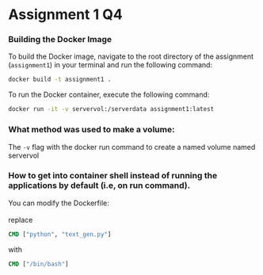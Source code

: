 # Assignment 1 Q4
### Building the Docker Image
To build the Docker image, navigate to the root directory of the assignment (`assignment1`) in your terminal and run the following command:

```bash
docker build -t assignment1 .
```

To run the Docker container, execute the following command:

```bash
docker run -it -v servervol:/serverdata assignment1:latest
```
### What method was used to make a volume:
The `-v` flag with the docker run command to create a named volume named servervol

### How to get into container shell instead of running the applications by default (i.e, on run command).
You can modify the Dockerfile:
<br/><br/>
replace

```dockerfile
CMD ["python", "text_gen.py"]
```
with

```dockerfile
CMD ["/bin/bash"]
```